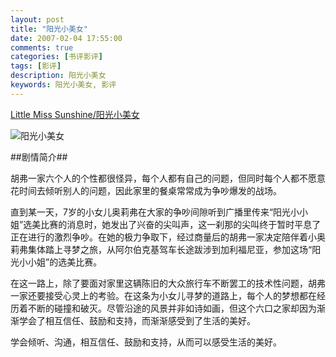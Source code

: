 ```yaml
---
layout: post
title: "阳光小美女"
date: 2007-02-04 17:55:00
comments: true
categories: [书评影评]
tags: [影评]
description: 阳光小美女
keywords: 阳光小美女, 影评
---
```


[Little Miss Sunshine/阳光小美女](http://movie.douban.com/subject/1777612/)

![阳光小美女](http://img3.douban.com/view/movie_poster_cover/spst/public/p792394752.jpg)

##剧情简介##

胡弗一家六个人的个性都很怪异，每个人都有自己的问题，但同时每个人都不愿意花时间去倾听别人的问题，因此家里的餐桌常常成为争吵爆发的战场。

直到某一天，7岁的小女儿奥莉弗在大家的争吵间隙听到广播里传来“阳光小小姐”选美比赛的消息时，她发出了兴奋的尖叫声，这一刹那的尖叫终于暂时平息了正在进行的激烈争吵。在她的极力争取下，经过商量后的胡弗一家决定陪伴着小奥莉弗集体踏上寻梦之旅，从阿尔伯克基驾车长途跋涉到加利福尼亚，参加这场“阳光小小姐”的选美比赛。

<!--more-->

在这一路上，除了要面对家里这辆陈旧的大众旅行车不断罢工的技术性问题，胡弗一家还要接受心灵上的考验。在这条为小女儿寻梦的道路上，每个人的梦想都在经历着不断的碰撞和破灭。尽管沿途的风景并非如诗如画，但这个六口之家却因为渐渐学会了相互信任、鼓励和支持，而渐渐感受到了生活的美好。

学会倾听、沟通，相互信任、鼓励和支持，从而可以感受生活的美好。
